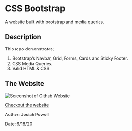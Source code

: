 # CSS Bootstrap


A website built with bootstrap and media queries.


## Description


This repo demonstrates;
1. Bootstrap's Navbar, Grid, Forms, Cards and Sticky Footer.
2. CSS Media Queries.
3. Valid HTML & CSS


## The Website


![Screenshot of Github Website](https://joepall.github.io/CSS-Bootstrap/Assets/Images/screenshot.png)


[Checkout the website](https://joepall.github.io/CSS-Bootstrap/)


Author: Josiah Powell

Date: 6/18/20